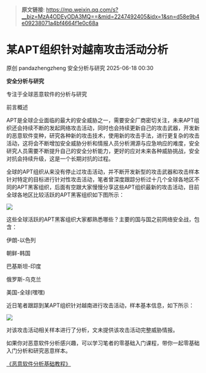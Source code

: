 > **原文链接**: https://mp.weixin.qq.com/s?__biz=MzA4ODEyODA3MQ==&mid=2247492405&idx=1&sn=d58e9b4e09238071a4bf4664f1e0c68a

#  某APT组织针对越南攻击活动分析  
原创 pandazhengzheng  安全分析与研究   2025-06-18 00:30  
  
**安全分析与研究**  
  
  
专注于全球恶意软件的分析与研究  
  
前言概述  
  
APT是全球企业面临的最大的安全威胁之一，需要安全厂商密切关注，未来APT组织还会持续不断的发起网络攻击活动，同时也会持续更新自己的攻击武器，开发新的恶意软件变种，研究各种新的攻击技术，使用新的攻击手法，进行更复杂的攻击活动，这将会不断增加安全威胁分析和情报人员分析溯源与应急响应的难度，安全研究人员需要不断提升自己的安全分析能力，更好的应对未来各种威胁挑战，安全对抗会持续升级，这是一个长期对抗的过程。  
  
  
全球的APT组织从来没有停止过攻击活动，并不断开发新型的攻击武器和攻击样本针对特定的目标进行针对性攻击活动，笔者曾深度跟踪分析过十几个全球各地区不同的APT黑客组织，后面有空跟大家慢慢分享这些APT组织最新的攻击活动，目前全球各地区比较活跃的APT黑客组织如下图所示：  
  
![](https://mmbiz.qpic.cn/mmbiz_png/oibWJqH5OVmW0hKAxiccHfpUMnpAIUsHQFz3VyZ2IUTmQ7M3r825ibnMT0NDUmxqv2nUDYYKk0PTy9NJctwnn1czQ/640?wx_fmt=png "")  
  
这些全球活跃的APT黑客组织大家都熟悉哪些？主要的国与国之前网络安全战，包含：  
  
伊朗-以色列  
  
朝鲜-韩国  
  
巴基斯坦-印度  
  
俄罗斯-乌克兰  
  
美国-全球(嘿嘿)  
  
  
近日笔者跟踪到某APT组织针对越南进行攻击活动，样本基本信息，如下所示：  
  
![](https://mmbiz.qpic.cn/mmbiz_png/oibWJqH5OVmW0hKAxiccHfpUMnpAIUsHQFe7xZU4GyRh6DLA9RqPZ43kpF5WKZvEfTd8qApRljSSwpwQVW9MkgicA/640?wx_fmt=png "")  
  
对该攻击活动相关样本进行了分析，文未提供该攻击活动完整威胁情报。  
  
  
如果你对恶意软件分析感兴趣，可以学习笔者的零基础入门课程，带你一起零基础入门分析和研究恶意样本。  
  
[《恶意软件分析基础教程》](https://mp.weixin.qq.com/mp/appmsgalbum?action=getalbum&__biz=MzA4ODEyODA3MQ==&scene=1&album_id=3823208984147918849&count=3#wechat_redirect)  
  
  
  
  
